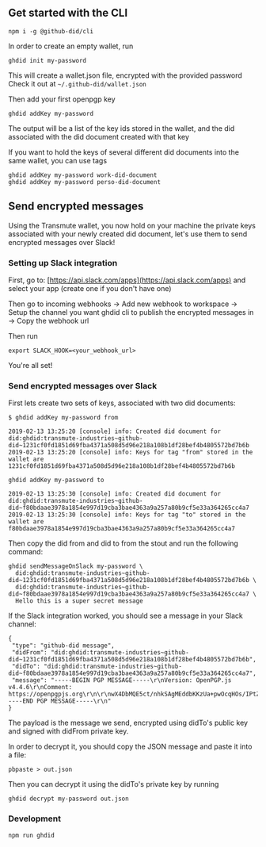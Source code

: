 ## Get started with the CLI

```
npm i -g @github-did/cli
```

In order to create an empty wallet, run

```
ghdid init my-password
```

This will create a wallet.json file, encrypted with the provided password Check
it out at `~/.github-did/wallet.json`

Then add your first openpgp key

```
ghdid addKey my-password
```

The output will be a list of the key ids stored in the wallet, and the did
associated with the did document created with that key

If you want to hold the keys of several different did documents into the same
wallet, you can use tags

```
ghdid addKey my-password work-did-document
ghdid addKey my-password perso-did-document
```

## Send encrypted messages

Using the Transmute wallet, you now hold on your machine the private keys
associated with your newly created did document, let's use them to send
encrypted messages over Slack!

### Setting up Slack integration

First, go to: [https://api.slack.com/apps](https://api.slack.com/apps) and
select your app (create one if you don't have one)

Then go to incoming webhooks -> Add new webhook to workspace -> Setup the
channel you want ghdid cli to publish the encrypted messages in -> Copy the
webhook url

Then run

```
export SLACK_HOOK=<your_webhook_url>
```

You're all set!

### Send encrypted messages over Slack

First lets create two sets of keys, associated with two did documents:

```
$ ghdid addKey my-password from

2019-02-13 13:25:20 [console] info: Created did document for did:ghdid:transmute-industries~github-did~1231cf0fd1851d69fba4371a508d5d96e218a108b1df28bef4b4805572bd7b6b
2019-02-13 13:25:20 [console] info: Keys for tag "from" stored in the wallet are
1231cf0fd1851d69fba4371a508d5d96e218a108b1df28bef4b4805572bd7b6b

```

```
ghdid addKey my-password to

2019-02-13 13:25:30 [console] info: Created did document for did:ghdid:transmute-industries~github-did~f80bdaae3978a1854e997d19cba3bae4363a9a257a80b9cf5e33a364265cc4a7
2019-02-13 13:25:30 [console] info: Keys for tag "to" stored in the wallet are
f80bdaae3978a1854e997d19cba3bae4363a9a257a80b9cf5e33a364265cc4a7

```

Then copy the did from and did to from the stout and run the following command:

```
ghdid sendMessageOnSlack my-password \
  did:ghdid:transmute-industries~github-did~1231cf0fd1851d69fba4371a508d5d96e218a108b1df28bef4b4805572bd7b6b \
  did:ghdid:transmute-industries~github-did~f80bdaae3978a1854e997d19cba3bae4363a9a257a80b9cf5e33a364265cc4a7 \
  Hello this is a super secret message
```

If the Slack integration worked, you should see a message in your Slack channel:

```
{
 "type": "github-did message",
 "didFrom": "did:ghdid:transmute-industries~github-did~1231cf0fd1851d69fba4371a508d5d96e218a108b1df28bef4b4805572bd7b6b",
 "didTo": "did:ghdid:transmute-industries~github-did~f80bdaae3978a1854e997d19cba3bae4363a9a257a80b9cf5e33a364265cc4a7",
 "message": "-----BEGIN PGP MESSAGE-----\r\nVersion: OpenPGP.js v4.4.6\r\nComment: https://openpgpjs.org\r\n\r\nwX4DbMQE5ct/nhkSAgMEddbKKzUa+pwOcqHOs/IPtZ/BLjP1qfvWVIfLHS/u\r\n+k/CidWlc1MLI2VgaEsryiNUNQ5pQVm5zamESxx1w4ELbTCvQ2Zo33yYtdtt\r\n8LjPAg3XqQPTQUKjZyJw/fPguxyrvbdOWdwJlc038V8LX+R2vw3SrAE7Fj07\r\nE22BbuzQhzGBsjCghpK+fE9a2pKQTcpmCV1rnx8VF+6qs2bZILiEP9btZQKU\r\noDov5+7fYw1cob9G50alRJJfRToBEbMVNjvEDAoKqXsBLNj48CrNl5lzzABF\r\nTiswZLMPJgk/7kh62qZfcMrmiDWBRFDsGrk6C4oMs/FtDBoS8w96+R6qXuKl\r\nhp+A/i5+PFT/uWNGd2B0GXFuBQAQKXr+UhjaCTmtIpo=\r\n=t152\r\n-----END PGP MESSAGE-----\r\n"
}
```

The payload is the message we send, encrypted using didTo's public key and
signed with didFrom private key.

In order to decrypt it, you should copy the JSON message and paste it into a
file:

```
pbpaste > out.json
```

Then you can decrypt it using the didTo's private key by running

```
ghdid decrypt my-password out.json
```

### Development

```
npm run ghdid
```
